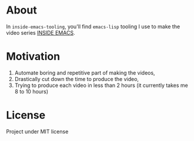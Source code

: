 # About

In `inside-emacs-tooling`, you'll find `emacs-lisp` tooling
I use to make the video series [INSIDE EMACS](https://www.youtube.com/channel/UCQCrbWOFRmFYqoeou0Qv3Kg).

# Motivation

1. Automate boring and repetitive part of making the videos,
2. Drastically cut down the time to produce the video,
3. Trying to produce each video in less than 2 hours (it currently
   takes me 8 to 10 hours)

# License

Project under MIT license

